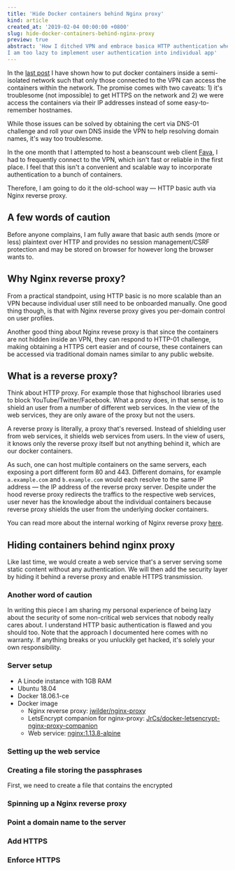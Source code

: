 ```yaml
---
title: 'Hide Docker containers behind Nginx proxy'
kind: article
created_at: '2019-02-04 00:00:00 +0800'
slug: hide-docker-containers-behind-nginx-proxy
preview: true
abstract: 'How I ditched VPN and embrace basica HTTP authentication when
I am too lazy to implement user authentication into individual app'
---
```


In the [last
post](/blog/hide-docker-containers-behind-a-docker-vpn/)
I have shown how to put docker containers inside a semi-isolated network
such that only those connected to the VPN can access the containers
within the network. The promise comes with two caveats: 1) it's troublesome
(not impossible) to get HTTPS on the network and 2) we were access the
containers via their IP addresses instead of some easy-to-remember
hostnames.

While those issues can be solved by obtaining the cert via DNS-01
challenge and roll your own DNS inside the VPN to help resolving
domain names, it's way too troublesome.

In the one month that I attempted to host a beanscount web client
[Fava](https://github.com/beancount/fava), I had to frequently connect
to the VPN, which isn't fast or reliable in the first place. I feel that
this isn't a convenient and scalable way to incorporate authentication
to a bunch of containers.

Therefore, I am going to do it the old-school way &mdash; HTTP basic
auth via Nginx reverse proxy.

## A few words of caution

Before anyone complains, I am fully aware that basic auth sends
(more or less) plaintext over HTTP and provides no session
management/CSRF protection and may be stored on browser for however long
the browser wants to.

## Why Nginx reverse proxy?

From a practical standpoint, using HTTP basic is no more scalable than an
VPN because individual user still need to be onboarded manually. One
good thing though, is that with Nginx reverse proxy gives you per-domain
control on user profiles.

Another good thing about Nginx revese proxy is that since the containers
are not hidden inside an VPN, they can respond to HTTP-01 challenge,
making obtaining a HTTPS cert easier and of course, these containers can
be accessed via traditional domain names similar to any public website.


## What is a reverse proxy?

Think about HTTP proxy. For example those that highschool libraries used
to block YouTube/Twitter/Facebook. What a proxy does, in that sense, is
to shield an user from a number of different web services. In the view
of the web services, they are only aware of the proxy but not the users.

A reverse proxy is literally, a proxy that's reversed. Instead of
shielding user from web services, it shields web services from users. In
the view of users, it knows only the reverse proxy itself but not anything
behind it, which are our docker containers.

As such, one can host multiple containers on the same servers, each exposing
a port different form 80 and 443. Different domains, for example
`a.example.com` and `b.example.com` would each resolve to the same IP
address &mdash; the IP address of the reverse proxy server. Despite
under the hood reverse proxy redirects the traffics to the respective
web services, user never has the knowledge about the individual
containers because reverse proxy shields the user from the underlying
docker containers.

You can read more about the internal working of Nginx reverse proxy [here](https://docs.nginx.com/nginx/admin-guide/web-server/reverse-proxy/).

## Hiding containers behind nginx proxy

Like last time, we would create a web service that's a server serving
some static content without any authentication. We will then add the
security layer by hiding it behind a reverse proxy and enable HTTPS
transmission.

### Another word of caution

In writing this piece I am sharing my personal experience of being lazy
about the security of some non-critical web services that nobody really
cares about. I understand HTTP basic authentication is flawed and you
should too. Note that the approach I documented here comes with no
warranty. If anything breaks or you unluckily get hacked, it's solely
your own responsibility.

### Server setup

- A Linode instance with 1GB RAM
- Ubuntu 18.04
- Docker 18.06.1-ce
- Docker image
  - Nginx reverse proxy: [jwilder/nginx-proxy](https://github.com/jwilder/nginx-proxy)
  - LetsEncrypt companion for nginx-proxy: [JrCs/docker-letsencrypt-nginx-proxy-companion](https://github.com/JrCs/docker-letsencrypt-nginx-proxy-companion)
  - Web service: [nginx:1.13.8-alpine](https://hub.docker.com/_/nginx)

### Setting up the web service

### Creating a file storing the passphrases

First, we need to create a file that contains the encrypted

### Spinning up a Nginx reverse proxy

### Point a domain name to the server

### Add HTTPS

### Enforce HTTPS

